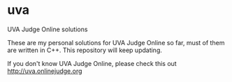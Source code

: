 uva
===

UVA Judge Online solutions

These are my personal solutions for UVA Judge Online so far, must of them are written in C++.
This repository will keep updating.

If you don't know UVA Judge Online, please check this out http://uva.onlinejudge.org
